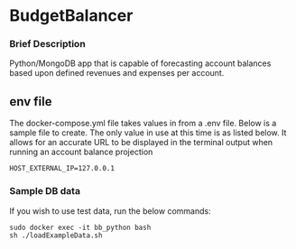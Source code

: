 # BudgetBalancer

### Brief Description

Python/MongoDB app that is capable of forecasting account balances based upon defined revenues and expenses per account.

## env file

The docker-compose.yml file takes values in from a .env file. Below is a sample file to create. The only value in use at this time is as listed below. It allows for an accurate URL to be displayed in the terminal output when running an account balance projection

```
HOST_EXTERNAL_IP=127.0.0.1
```

### Sample DB data
If you wish to use test data, run the below commands: 

```
sudo docker exec -it bb_python bash
sh ./loadExampleData.sh
```
